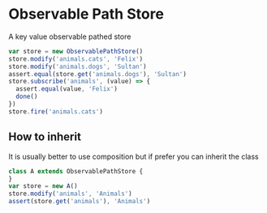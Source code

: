 # Observable Path Store
A key value observable pathed store

``` js
var store = new ObservablePathStore()
store.modify('animals.cats', 'Felix')
store.modify('animals.dogs', 'Sultan')
assert.equal(store.get('animals.dogs'), 'Sultan')
store.subscribe('animals', (value) => {
  assert.equal(value, 'Felix')
  done()
})
store.fire('animals.cats')
```


## How to inherit

It is usually better to use composition but if prefer you can inherit the
class

```js
class A extends ObservablePathStore {
}
var store = new A()
store.modify('animals', 'Animals')
assert(store.get('animals'), 'Animals')
```
